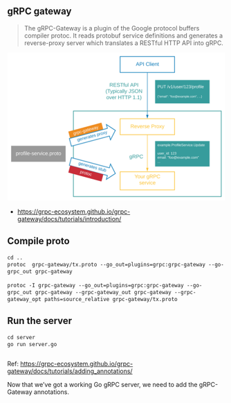 ## gRPC gateway


> The gRPC-Gateway is a plugin of the Google protocol buffers compiler protoc. It reads protobuf service definitions and generates a reverse-proxy server which translates a RESTful HTTP API into gRPC. 

![](https://github.com/grpc-ecosystem/grpc-gateway/raw/master/docs/assets/images/architecture_introduction_diagram.svg)


- https://grpc-ecosystem.github.io/grpc-gateway/docs/tutorials/introduction/






## Compile proto

```
cd ..
protoc  grpc-gateway/tx.proto --go_out=plugins=grpc:grpc-gateway --go-grpc_out grpc-gateway

protoc -I grpc-gateway --go_out=plugins=grpc:grpc-gateway --go-grpc_out grpc-gateway --grpc-gateway_out grpc-gateway --grpc-gateway_opt paths=source_relative grpc-gateway/tx.proto 

```

## Run the server

```
cd server
go run server.go
```

## 

Ref: https://grpc-ecosystem.github.io/grpc-gateway/docs/tutorials/adding_annotations/

Now that we’ve got a working Go gRPC server, we need to add the gRPC-Gateway annotations.